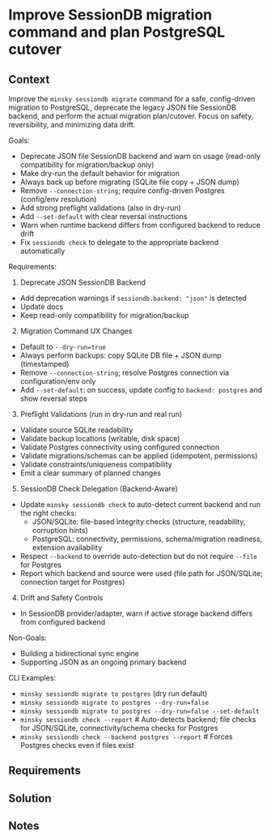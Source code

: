 # Improve SessionDB migration command and plan PostgreSQL cutover

## Context

Improve the `minsky sessiondb migrate` command for a safe, config-driven migration to PostgreSQL, deprecate the legacy JSON file SessionDB backend, and perform the actual migration plan/cutover. Focus on safety, reversibility, and minimizing data drift.

Goals:
- Deprecate JSON file SessionDB backend and warn on usage (read-only compatibility for migration/backup only)
- Make dry-run the default behavior for migration
- Always back up before migrating (SQLite file copy + JSON dump)
- Remove `--connection-string`; require config-driven Postgres (config/env resolution)
- Add strong preflight validations (also in dry-run)
- Add `--set-default` with clear reversal instructions
- Warn when runtime backend differs from configured backend to reduce drift
 - Fix `sessiondb check` to delegate to the appropriate backend automatically

Requirements:
1) Deprecate JSON SessionDB Backend
- Add deprecation warnings if `sessiondb.backend: "json"` is detected
- Update docs
- Keep read-only compatibility for migration/backup

2) Migration Command UX Changes
- Default to `--dry-run=true`
- Always perform backups: copy SQLite DB file + JSON dump (timestamped)
- Remove `--connection-string`; resolve Postgres connection via configuration/env only
- Add `--set-default`: on success, update config to `backend: postgres` and show reversal steps

3) Preflight Validations (run in dry-run and real run)
- Validate source SQLite readability
- Validate backup locations (writable, disk space)
- Validate Postgres connectivity using configured connection
- Validate migrations/schemas can be applied (idempotent, permissions)
- Validate constraints/uniqueness compatibility
- Emit a clear summary of planned changes

5) SessionDB Check Delegation (Backend-Aware)
- Update `minsky sessiondb check` to auto-detect current backend and run the right checks:
  - JSON/SQLite: file-based integrity checks (structure, readability, corruption hints)
  - PostgreSQL: connectivity, permissions, schema/migration readiness, extension availability
- Respect `--backend` to override auto-detection but do not require `--file` for Postgres
- Report which backend and source were used (file path for JSON/SQLite; connection target for Postgres)

4) Drift and Safety Controls
- In SessionDB provider/adapter, warn if active storage backend differs from configured backend

Non-Goals:
- Building a bidirectional sync engine
- Supporting JSON as an ongoing primary backend

CLI Examples:
- `minsky sessiondb migrate to postgres` (dry run default)
- `minsky sessiondb migrate to postgres --dry-run=false`
- `minsky sessiondb migrate to postgres --dry-run=false --set-default`
- `minsky sessiondb check --report`  # Auto-detects backend; file checks for JSON/SQLite, connectivity/schema checks for Postgres
- `minsky sessiondb check --backend postgres --report`  # Forces Postgres checks even if files exist

## Requirements

## Solution

## Notes
